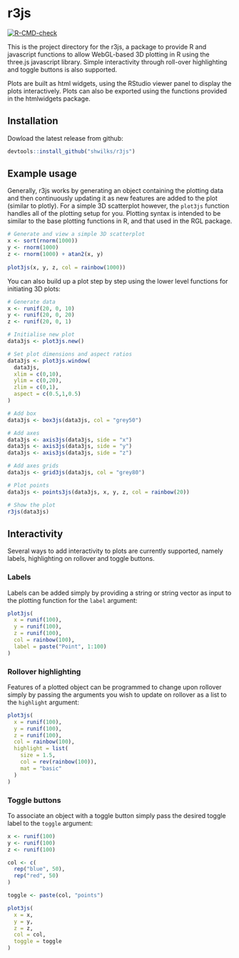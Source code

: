 
<!-- README.md is generated from README.Rmd. Please edit that file -->

# r3js

<!-- badges: start -->

[![R-CMD-check](https://github.com/shwilks/r3js/workflows/R-CMD-check/badge.svg)](https://github.com/shwilks/r3js/actions)
<!-- badges: end -->

This is the project directory for the r3js, a package to provide R and
javascript functions to allow WebGL-based 3D plotting in R using the
three.js javascript library. Simple interactivity through roll-over
highlighting and toggle buttons is also supported.

Plots are built as html widgets, using the RStudio viewer panel to
display the plots interactively. Plots can also be exported using the
functions provided in the htmlwidgets package.

## Installation

Dowload the latest release from github:

``` r
devtools::install_github("shwilks/r3js")
```

## Example usage

Generally, r3js works by generating an object containing the plotting
data and then continuously updating it as new features are added to the
plot (similar to plotly). For a simple 3D scatterplot however, the
`plot3js` function handles all of the plotting setup for you. Plotting
syntax is intended to be similar to the base plotting functions in R,
and that used in the RGL package.

``` r
# Generate and view a simple 3D scatterplot
x <- sort(rnorm(1000))
y <- rnorm(1000)
z <- rnorm(1000) + atan2(x, y)
  
plot3js(x, y, z, col = rainbow(1000))
```

You can also build up a plot step by step using the lower level
functions for initiating 3D plots:

``` r
# Generate data
x <- runif(20, 0, 10)
y <- runif(20, 0, 20)
z <- runif(20, 0, 1)

# Initialise new plot
data3js <- plot3js.new()

# Set plot dimensions and aspect ratios
data3js <- plot3js.window(
  data3js,
  xlim = c(0,10),
  ylim = c(0,20),
  zlim = c(0,1),
  aspect = c(0.5,1,0.5)
)

# Add box
data3js <- box3js(data3js, col = "grey50")

# Add axes
data3js <- axis3js(data3js, side = "x")
data3js <- axis3js(data3js, side = "y")
data3js <- axis3js(data3js, side = "z")

# Add axes grids
data3js <- grid3js(data3js, col = "grey80")

# Plot points
data3js <- points3js(data3js, x, y, z, col = rainbow(20))

# Show the plot
r3js(data3js)
```

## Interactivity

Several ways to add interactivity to plots are currently supported,
namely labels, highlighting on rollover and toggle buttons.

### Labels

Labels can be added simply by providing a string or string vector as
input to the plotting function for the `label` argument:

``` r
plot3js(
  x = runif(100),
  y = runif(100),
  z = runif(100),
  col = rainbow(100),
  label = paste("Point", 1:100)
)
```

### Rollover highlighting

Features of a plotted object can be programmed to change upon rollover
simply by passing the arguments you wish to update on rollover as a list
to the `highlight` argument:

``` r
plot3js(
  x = runif(100),
  y = runif(100),
  z = runif(100),
  col = rainbow(100),
  highlight = list(
    size = 1.5,
    col = rev(rainbow(100)),
    mat = "basic"
  )
)
```

### Toggle buttons

To associate an object with a toggle button simply pass the desired
toggle label to the `toggle` argument:

``` r
x <- runif(100)
y <- runif(100)
z <- runif(100)

col <- c(
  rep("blue", 50),
  rep("red", 50)
)

toggle <- paste(col, "points")

plot3js(
  x = x,
  y = y,
  z = z,
  col = col,
  toggle = toggle
)
```
